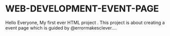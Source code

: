 # WEB-DEVELOPMENT-EVENT-PAGE
Hello Everyone, My first ever HTML project . This project is about creating a event page which is guided by @errormakesclever....
